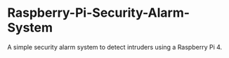 # Raspberry-Pi-Security-Alarm-System
A simple security alarm system to detect intruders using a Raspberry Pi 4. 
